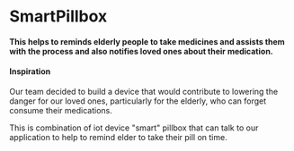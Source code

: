 # SmartPillbox
#### This helps to reminds elderly people to take medicines and assists them with the process and also notifies loved ones about their medication.

#### Inspiration
Our team decided to build a device that would contribute to lowering the danger for our loved ones, particularly for the elderly, who can forget consume their medications.

This is combination of iot device "smart" pillbox that can talk to our application to help to remind elder to take their pill on time.

